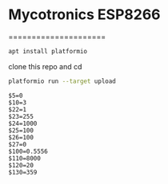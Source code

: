 # Mycotronics ESP8266
=====================

```bash
apt install platformio
```
clone this repo and cd
```bash
platformio run --target upload
```
```gcode
$5=0
$10=3
$22=1
$23=255
$24=1000
$25=100
$26=100
$27=0
$100=0.5556
$110=8000
$120=20
$130=359
```
